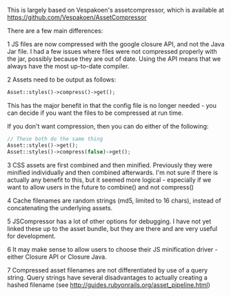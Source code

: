 This is largely based on Vespakoen's assetcompressor, which is available at https://github.com/Vespakoen/AssetCompressor

There are a few main differences:

1 JS files are now compressed with the google closure API, and not the Java Jar file. I had a few issues where files were not compressed properly with the jar, possibly because they are out of date. Using the API means that we always have the most up-to-date compiler.

2 Assets need to be output as follows:

```php
Asset::styles()->compress()->get();
```
This has the major benefit in that the config file is no longer needed - you can decide if you want the files to be compressed at run time.

If you don't want compression, then you can do either of the following:
```php
// These both do the same thing
Asset::styles()->get();
Asset::styles()->compress(false)->get();
```

3 CSS assets are first combined and then minified. Previously they were minified individually and then combined afterwards. I'm not sure if there is actually any benefit to this, but it seemed more logical - especially if we want to allow users in the future to combine() and not compress() 

4 Cache filenames are random strings (md5, limited to 16 chars), instead of concatenating the underlying assets.

5 JSCompressor has a lot of other options for debugging. I have not yet linked these up to the asset bundle, but they are there and are very useful for development.

6 It may make sense to allow users to choose their JS minification driver - either Closure API or Closure Java.

7 Compressed asset filenames are not differentiated by use of a query string. Query strings have several disadvantages to actually creating a hashed filename (see http://guides.rubyonrails.org/asset_pipeline.html)